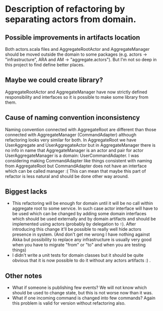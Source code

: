 Description of refactoring by separating actors from domain.
===

## Possible improvements in artifacts location
Both actors.scala files and AggregateRootActor and AggregateManager should be moved outside the domain to some
packages (e.g. actors -> "infrastructure", ARA and AM -> "aggregate.actors"). But I'm not so deep in this project to
find define better places.

## Maybe we could create library?
AggregateRootActor and AggregateManager have now strictly defined responsibility and interfaces so it is possible to
make some library from them.

## Cause of naming convention inconsistency
Naming convention connected with AggregateRoot are different than those connected with AggregateManager (CommandAdapter)
although refactoring looks very similar for both. In AggregateRoot we have UserAggregate and UserAggregateActor but in
AggregateManager there is no info in name that AggregateManager is an actor and pair for actor UserAggregateManager is
a domain: UserCommandAdapter. I was considering making CommandAdapter like things consistent with naming from
AggregateRoot but CommandAdapter does not have an interface which can be called manager :( This can mean that maybe this
part of refactor is less natural and should be done other way around.

## Biggest lacks
- This refactoring will be enough for domain until it will be no call within aggregate root to some service. In such
case actor interface will have to be used which can be changed by adding some domain interfaces which should be used
externally and by domain artifacts and should be implemented using actors (probably by delegation to `!`). After
introducing this change it'll be possible to really well hide actors presence in system. (And don't get me wrong I have
nothing against Akka but possibility to replace any infrastructure is usually very good when you have to
migrate "from" or "to" and when you are testing things)
- I didn't write a unit tests for domain classes but it should be quite obvious that it is now possible to do it without
any actors artifacts :) .

## Other notes
- What if someone is publishing few events? We will not know which should be used to change state, but this is not worse
now than it was.
- What if one incoming command is changed into few commands? Again this problem is valid for version without refactoring also.

